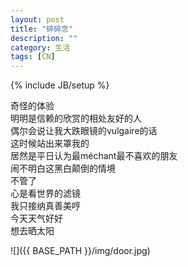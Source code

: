 ```yaml
---
layout: post
title: "碎碎念"
description: ""
category: 生活
tags: [CN]
---
```

{% include JB/setup %}

奇怪的体验  
明明是信赖的欣赏的相处友好的人  
偶尔会说让我大跌眼镜的vulgaire的话  
这时候站出来罩我的  
居然是平日认为最méchant最不喜欢的朋友  
闹不明白这黑白颠倒的情境  
不管了  
心是看世界的滤镜  
我只接纳真善美哼  
今天天气好好  
想去晒太阳

![]({{ BASE_PATH }}/img/door.jpg)
